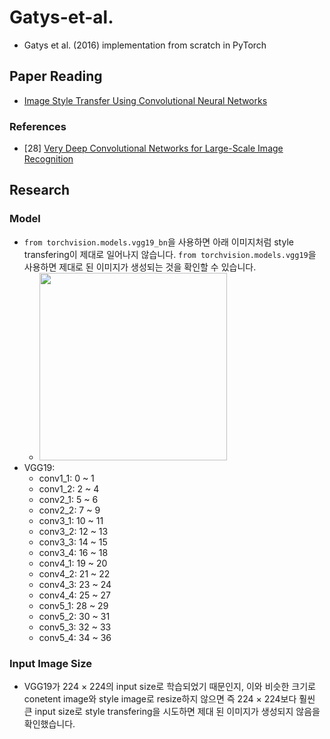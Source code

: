 # Gatys-et-al.
- Gatys et al. (2016) implementation from scratch in PyTorch
## Paper Reading
- [Image Style Transfer Using Convolutional Neural Networks](https://github.com/KimRass/Gatys-et-al./blob/main/image_style_transfer_using_convolutional_neural_networks.pdf)
### References
- [28] [Very Deep Convolutional Networks for Large-Scale Image Recognition](https://arxiv.org/pdf/1409.1556.pdf)
## Research
### Model
- `from torchvision.models.vgg19_bn`을 사용하면 아래 이미지처럼 style transfering이 제대로 일어나지 않습니다. `from torchvision.models.vgg19`을 사용하면 제대로 된 이미지가 생성되는 것을 확인할 수 있습니다.
    - <img src="https://github.com/KimRass/Gatys-et-al./assets/67457712/b6141441-89b7-4878-b058-c112c96af038" width="300">
- VGG19:
    - conv1_1: 0 ~ 1
    - conv1_2: 2 ~ 4
    - conv2_1: 5 ~ 6
    - conv2_2: 7 ~ 9
    - conv3_1: 10 ~ 11
    - conv3_2: 12 ~ 13
    - conv3_3: 14 ~ 15
    - conv3_4: 16 ~ 18
    - conv4_1: 19 ~ 20
    - conv4_2: 21 ~ 22
    - conv4_3: 23 ~ 24
    - conv4_4: 25 ~ 27
    - conv5_1: 28 ~ 29
    - conv5_2: 30 ~ 31
    - conv5_3: 32 ~ 33
    - conv5_4: 34 ~ 36
### Input Image Size
- VGG19가 224 × 224의 input size로 학습되었기 때문인지, 이와 비슷한 크기로 conetent image와 style image로 resize하지 않으면 즉 224 × 224보다 훨씬 큰 input size로 style transfering을 시도하면 제대 된 이미지가 생성되지 않음을 확인했습니다.
